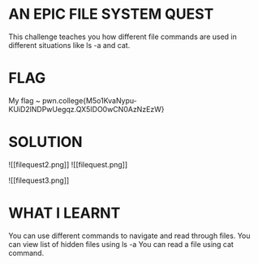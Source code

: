 
# AN EPIC FILE SYSTEM QUEST

This challenge teaches you how different file commands are used in different situations like ls -a and cat.

# FLAG

My flag ~  pwn.college{M5o1KvaNypu-KUiD2lNDPwUegqz.QX5IDO0wCN0AzNzEzW}

# SOLUTION
![[filequest2.png]]
![[filequest.png]]

![[filequest3.png]]


# WHAT I LEARNT

You can use different commands to navigate and read through files.
You can view list of hidden files using ls -a
You can read a file using cat command.
